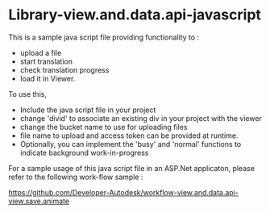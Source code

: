 Library-view.and.data.api-javascript
====================================

This is a sample java script file providing functionality to :

- upload a file
- start translation
- check translation progress
- load it in Viewer. 

To use this,

- Include the java script  file in your project
- change 'divid' to associate an existing div in your project with the viewer
- change the bucket name to use for uploading files
- file name to upload and access token can be provided at runtime.
- Optionally, you can implement the 'busy' and 'normal' functions to 
  indicate background work-in-progress 
  
For a sample usage of this java script file in an ASP.Net applicaton, please refer to the
following work-flow sample :

https://github.com/Developer-Autodesk/workflow-view.and.data.api-view.save.animate
